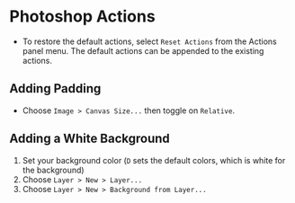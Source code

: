 # Photoshop Actions

- To restore the default actions, select `Reset Actions` from the Actions panel menu. The default actions can be appended to the existing actions.

## Adding Padding

- Choose `Image > Canvas Size...` then toggle on `Relative`.

## Adding a White Background

1. Set your background color (`D` sets the default colors, which is white for the background)
2. Choose `Layer > New > Layer...`
3. Choose `Layer > New > Background from Layer...`
